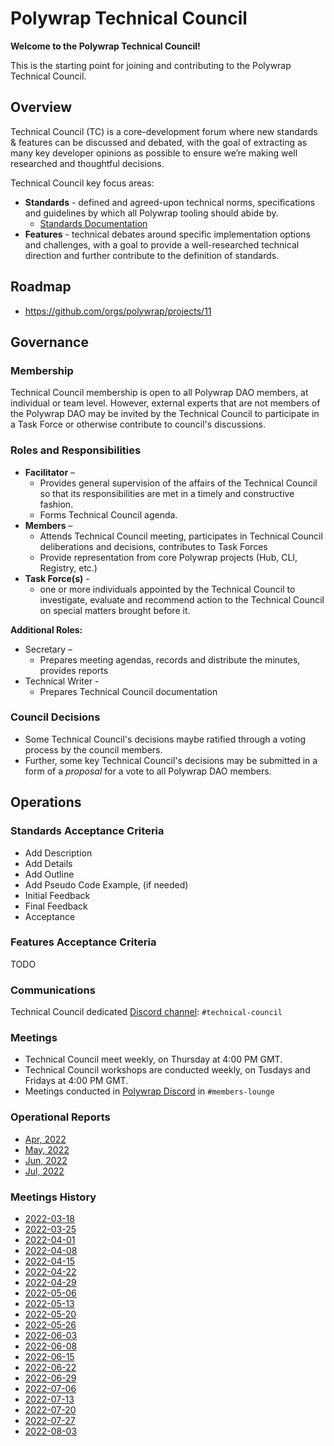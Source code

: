 # Polywrap Technical Council 


**Welcome to the Polywrap Technical Council!**

This is the starting point for joining and contributing to the Polywrap Technical Council. 


## Overview
Technical Council (TC) is a core-development forum where new standards & features can be discussed and debated, with the goal of extracting as many key developer opinions as possible to ensure we’re making well researched and thoughtful decisions. 

Technical Council key focus areas:

- **Standards** - defined and agreed-upon technical norms, specifications and guidelines by which all Polywrap tooling should abide by. 
  - [Standards Documentation](https://github.com/polywrap/specification/tree/main/standard)
- **Features** - technical debates around specific implementation options and challenges, with a goal to provide a well-researched technical direction and further contribute to the definition of standards.  

## Roadmap
* https://github.com/orgs/polywrap/projects/11

## Governance 

### Membership 
Technical Council membership is open to all Polywrap DAO members, at individual or team level. However, external experts that are not members of the Polywrap DAO may be invited by the Technical Council to participate in a Task Force or otherwise contribute to council's discussions. 

### Roles and Responsibilities 

* **Facilitator** –
    * Provides general supervision of the affairs of the Technical Council so that its responsibilities are met in a timely and constructive fashion.
    * Forms Technical Council agenda.
* **Members** –
    * Attends Technical Council meeting, participates in Technical Council deliberations and decisions, contributes to Task Forces 
    * Provide representation from core Polywrap projects (Hub, CLI, Registry, etc.) 
* **Task Force(s)** - 
    * one or more individuals appointed by the Technical Council to investigate, evaluate and recommend action to the Technical Council on special matters brought before it.


**Additional Roles:**
* Secretary –
    * Prepares meeting agendas, records and distribute the minutes, provides reports 
* Technical Writer - 
    * Prepares Technical Council documentation

### Council Decisions
* Some Technical Council's decisions maybe ratified through a voting process by the council members. 
* Further, some key Technical Council's decisions may be submitted in a form of a *proposal* for a vote to all Polywrap DAO members.

## Operations

### Standards Acceptance Criteria
* Add Description
* Add Details
* Add Outline
* Add Pseudo Code Example, (if needed)
* Initial Feedback
* Final Feedback
* Acceptance

### Features Acceptance Criteria
TODO


### Communications
Technical Council dedicated [Discord channel](https://discord.gg/Ntavqc8g): `#technical-council`

### Meetings  
* Technical Council meet weekly, on Thursday at 4:00 PM GMT. 
* Technical Council workshops are conducted weekly, on Tusdays and Fridays at 4:00 PM GMT.
* Meetings conducted in [Polywrap Discord](https://discord.com/invite/h3TcGatc) in `#members-lounge`

### Operational Reports
* [Apr, 2022](ops-reports/2022-04.md)
* [May, 2022](ops-reports/2022-05.md)
* [Jun, 2022](ops-reports/2022-06.md)
* [Jul, 2022](ops-reports/2022-07.md)

### Meetings History


* [2022-03-18](meetings/2022-03-18.md)
* [2022-03-25](meetings/2022-03-25.md)
* [2022-04-01](meetings/2022-04-01.md)
* [2022-04-08](meetings/2022-04-08.md)
* [2022-04-15](meetings/2022-04-15.md)
* [2022-04-22](meetings/2022-04-22.md)
* [2022-04-29](meetings/2022-04-29.md)
* [2022-05-06](meetings/2022-05-06.md)
* [2022-05-13](meetings/2022-05-13.md)
* [2022-05-20](meetings/2022-05-20.md)
* [2022-05-26](meetings/2022-05-26.md)
* [2022-06-03](meetings/2022-06-03.md)
* [2022-06-08](meetings/2022-06-08.md)
* [2022-06-15](meetings/2022-06-15.md)
* [2022-06-22](meetings/2022-06-22.md)
* [2022-06-29](meetings/2022-06-29.md)
* [2022-07-06](meetings/2022-07-06.md)
* [2022-07-13](meetings/2022-07-13.md)
* [2022-07-20](meetings/2022-07-20.md)
* [2022-07-27](meetings/2022-07-27.md)
* [2022-08-03](meetings/2022-08-03.md)








